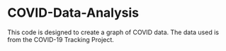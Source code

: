 # COVID-Data-Analysis
This code is designed to create a graph of COVID data. The data used is from the COVID-19 Tracking Project.
